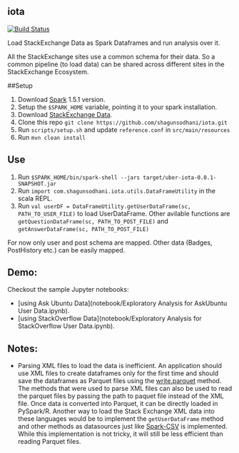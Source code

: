 ## iota

[![Build Status](https://travis-ci.org/shagunsodhani/iota.svg?branch=master)](https://travis-ci.org/shagunsodhani/iota)

Load StackExchange Data as Spark Dataframes and run analysis over it.

All the StackExchange sites use a common schema for their data. So a common pipeline (to load data) can be shared across different sites in the StackExchange Ecosystem.


##Setup

1. Download [Spark](http://spark.apache.org/) 1.5.1 version.
2. Setup the `$SPARK_HOME` variable, pointing it to your spark installation.
3. Download [StackExchange Data](https://archive.org/details/stackexchange).
4. Clone this repo `git clone https://github.com/shagunsodhani/iota.git`
5. Run `scripts/setup.sh` and update `reference.conf` in `src/main/resources`
4. Run `mvn clean install`

## Use

1. Run `$SPARK_HOME/bin/spark-shell --jars target/uber-iota-0.0.1-SNAPSHOT.jar`
2. Run `import com.shagunsodhani.iota.utils.DataFrameUtility` in the scala REPL.
3. Run `val userDF = DataFrameUtility.getUserDataFrame(sc, PATH_TO_USER_FILE)` to load UserDataFrame. Other avilable functions are `getQuestionDataFrame(sc, PATH_TO_POST_FILE)` and `getAnswerDataFrame(sc, PATH_TO_POST_FILE)`

For now only user and post schema are mapped. Other data (Badges, PostHistory etc.) can be easily mapped.

## Demo:

Checkout the sample Jupyter notebooks:
* [using Ask Ubuntu Data](notebook/Exploratory Analysis for AskUbuntu User Data.ipynb).
* [using StackOverflow Data](notebook/Exploratory Analysis for StackOverflow User Data.ipynb).

## Notes:

* Parsing XML files to load the data is inefficient. An application should use XML files to create dataframes only for the first time and should save the dataframes as Parquet files using the [write.parquet](http://spark.apache.org/docs/1.5.0/api/scala/index.html#org.apache.spark.sql.DataFrameWriter) method. The methods that were used to parse XML files can also be used to read the parquet files by passing the path to paquet file instead of the XML file. Once data is converted into Parquet, it can be directly loaded in PySpark/R. Another way to load the Stack Exchange XML data into these languages would be to implement the `getUserDataFrame` method and other methods as datasources just like [Spark-CSV](https://github.com/databricks/spark-csv) is implemented. While this implementation is not tricky, it will still be less efficient than reading Parquet files.